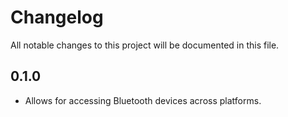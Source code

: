 # Changelog

All notable changes to this project will be documented in this file.

## 0.1.0
- Allows for accessing Bluetooth devices across platforms.